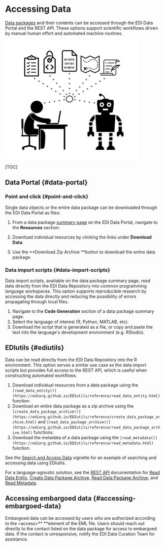 # Accessing Data

[Data packages](https://docs.google.com/document/d/10lbSR34T_Q6qaZoT6ZqxQoUcBRLy34LUokSFeqhtrXw/edit?usp=sharing) and their contents can be accessed through the EDI Data Portal and the REST API. These options support scientific workflows driven by manual human effort and automated machine routines.

![](../../static/images/access.png)


[TOC]



## Data Portal {#data-portal}


### Point and click {#point-and-click}

Single data objects or the entire data package can be downloaded through the EDI Data Portal as files:



1. From a data package [summary page](https://docs.google.com/document/d/1fYIJAKFaA4lPyqo6Rz0ZSEUKKiNMLF5UZCxlyUfhxwM/edit#heading=h.moggqkctxdnf) on the EDI Data Portal, navigate to the **Resources** section:

    

2. Download individual resources by clicking the links under **Download Data**.
3. Use the **Download Zip Archive **button to download the entire data package.


### Data import scripts {#data-import-scripts}

Data import scripts, available on the data package summary page, read data directly from the EDI Data Repository into common programming language workspaces. This option supports reproducible research by accessing the data directly and reducing the possibility of errors propagating through local files.



1. Navigate to the **Code Generation** section of a data package summary page. 
2. Select the language of interest (R, Python, MATLAB, etc).
3. Download the script that is generated as a file, or copy and paste the text into the language's development environment (e.g. RStudio).


## EDIutils {#ediutils}

Data can be read directly from the EDI Data Repository into the R environment. This option serves a similar use case as the data import scripts but provides full access to the REST API, which is useful when constructing automated workflows.



1. Download individual resources from a data package using the `[read_data_entity()](https://ediorg.github.io/EDIutils/reference/read_data_entity.html)` function.
2. Download an entire data package as a zip archive using the `[create_data_package_archive()](https://ediorg.github.io/EDIutils/reference/create_data_package_archive.html)` and `[read_data_package_archive()](https://ediorg.github.io/EDIutils/reference/read_data_package_archive.html)` functions.
3. Download the metadata of a data package using the `[read_metadata()](https://ediorg.github.io/EDIutils/reference/read_metadata.html)` function.

See the [Search and Access Data](https://ediorg.github.io/EDIutils/articles/search_and_access.html) vignette for an example of searching and accessing data using EDIutils.

For a language-agnostic solution, see the [REST API](https://pastaplus-core.readthedocs.io/en/latest/doc_tree/about.html) documentation for [Read Data Entity](https://pastaplus-core.readthedocs.io/en/latest/doc_tree/pasta_api/data_package_manager_api.html#read-data-entity), [Create Data Package Archive](https://pastaplus-core.readthedocs.io/en/latest/doc_tree/pasta_api/data_package_manager_api.html#create-data-package-archive), [Read Data Package Archive](https://pastaplus-core.readthedocs.io/en/latest/doc_tree/pasta_api/data_package_manager_api.html#read-data-package-archive-1), and [Read Metadata](https://pastaplus-core.readthedocs.io/en/latest/doc_tree/pasta_api/data_package_manager_api.html#read-metadata).


## Accessing embargoed data {#accessing-embargoed-data}

Embargoed data can be accessed by users who are authorized according to the &lt;access>** **element of the EML file. Users should reach out directly to the contact listed on the data package for access to embargoed data. If the contact is unresponsive, notify the EDI Data Curation Team for assistance.
